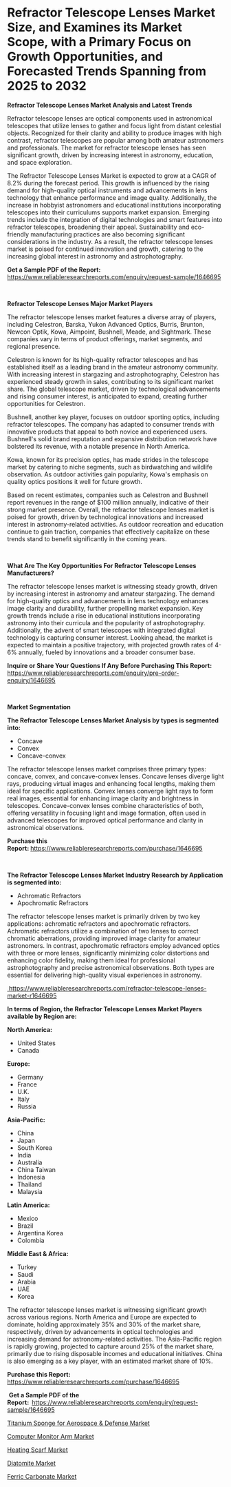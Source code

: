 <p><h1>Refractor Telescope Lenses Market Size, and Examines its Market Scope, with a Primary Focus on Growth Opportunities, and Forecasted Trends Spanning from 2025 to 2032</h1></p><p><strong>Refractor Telescope Lenses Market Analysis and Latest Trends</strong></p>
<p><p>Refractor telescope lenses are optical components used in astronomical telescopes that utilize lenses to gather and focus light from distant celestial objects. Recognized for their clarity and ability to produce images with high contrast, refractor telescopes are popular among both amateur astronomers and professionals. The market for refractor telescope lenses has seen significant growth, driven by increasing interest in astronomy, education, and space exploration.</p><p>The Refractor Telescope Lenses Market is expected to grow at a CAGR of 8.2% during the forecast period. This growth is influenced by the rising demand for high-quality optical instruments and advancements in lens technology that enhance performance and image quality. Additionally, the increase in hobbyist astronomers and educational institutions incorporating telescopes into their curriculums supports market expansion. Emerging trends include the integration of digital technologies and smart features into refractor telescopes, broadening their appeal. Sustainability and eco-friendly manufacturing practices are also becoming significant considerations in the industry. As a result, the refractor telescope lenses market is poised for continued innovation and growth, catering to the increasing global interest in astronomy and astrophotography.</p></p>
<p><strong>Get a Sample PDF of the Report:&nbsp;</strong> <a href="https://www.reliableresearchreports.com/enquiry/request-sample/1646695?utm_campaign=11&utm_medium=2&utm_source=Github&utm_content=ia&utm_term=09022025&utm_id=refractor-telescope-lenses">https://www.reliableresearchreports.com/enquiry/request-sample/1646695</a></p>
<p>&nbsp;</p>
<p><strong>Refractor Telescope Lenses Major Market Players</strong></p>
<p><p>The refractor telescope lenses market features a diverse array of players, including Celestron, Barska, Yukon Advanced Optics, Burris, Brunton, Newcon Optik, Kowa, Aimpoint, Bushnell, Meade, and Sightmark. These companies vary in terms of product offerings, market segments, and regional presence.</p><p>Celestron is known for its high-quality refractor telescopes and has established itself as a leading brand in the amateur astronomy community. With increasing interest in stargazing and astrophotography, Celestron has experienced steady growth in sales, contributing to its significant market share. The global telescope market, driven by technological advancements and rising consumer interest, is anticipated to expand, creating further opportunities for Celestron.</p><p>Bushnell, another key player, focuses on outdoor sporting optics, including refractor telescopes. The company has adapted to consumer trends with innovative products that appeal to both novice and experienced users. Bushnell's solid brand reputation and expansive distribution network have bolstered its revenue, with a notable presence in North America.</p><p>Kowa, known for its precision optics, has made strides in the telescope market by catering to niche segments, such as birdwatching and wildlife observation. As outdoor activities gain popularity, Kowa's emphasis on quality optics positions it well for future growth.</p><p>Based on recent estimates, companies such as Celestron and Bushnell report revenues in the range of $100 million annually, indicative of their strong market presence. Overall, the refractor telescope lenses market is poised for growth, driven by technological innovations and increased interest in astronomy-related activities. As outdoor recreation and education continue to gain traction, companies that effectively capitalize on these trends stand to benefit significantly in the coming years.</p></p>
<p>&nbsp;</p>
<p><strong>What Are The Key Opportunities For Refractor Telescope Lenses Manufacturers?</strong></p>
<p><p>The refractor telescope lenses market is witnessing steady growth, driven by increasing interest in astronomy and amateur stargazing. The demand for high-quality optics and advancements in lens technology enhances image clarity and durability, further propelling market expansion. Key growth trends include a rise in educational institutions incorporating astronomy into their curricula and the popularity of astrophotography. Additionally, the advent of smart telescopes with integrated digital technology is capturing consumer interest. Looking ahead, the market is expected to maintain a positive trajectory, with projected growth rates of 4-6% annually, fueled by innovations and a broader consumer base.</p></p>
<p><strong>Inquire or Share Your Questions If Any Before Purchasing This Report:</strong> <a href="https://www.reliableresearchreports.com/enquiry/pre-order-enquiry/1646695?utm_campaign=11&utm_medium=2&utm_source=Github&utm_content=ia&utm_term=09022025&utm_id=refractor-telescope-lenses">https://www.reliableresearchreports.com/enquiry/pre-order-enquiry/1646695</a></p>
<p>&nbsp;</p>
<p><strong>Market Segmentation</strong></p>
<p><strong>The Refractor Telescope Lenses Market Analysis by types is segmented into:</strong></p>
<p><ul><li>Concave</li><li>Convex</li><li>Concave-convex</li></ul></p>
<p><p>The refractor telescope lenses market comprises three primary types: concave, convex, and concave-convex lenses. Concave lenses diverge light rays, producing virtual images and enhancing focal lengths, making them ideal for specific applications. Convex lenses converge light rays to form real images, essential for enhancing image clarity and brightness in telescopes. Concave-convex lenses combine characteristics of both, offering versatility in focusing light and image formation, often used in advanced telescopes for improved optical performance and clarity in astronomical observations.</p></p>
<p><strong>Purchase this Report:&nbsp;</strong><a href="https://www.reliableresearchreports.com/purchase/1646695?utm_campaign=11&utm_medium=2&utm_source=Github&utm_content=ia&utm_term=09022025&utm_id=refractor-telescope-lenses">https://www.reliableresearchreports.com/purchase/1646695</a></p>
<p>&nbsp;</p>
<p><strong>The Refractor Telescope Lenses Market Industry Research by Application is segmented into:</strong></p>
<p><ul><li>Achromatic Refractors</li><li>Apochromatic Refractors</li></ul></p>
<p><p>The refractor telescope lenses market is primarily driven by two key applications: achromatic refractors and apochromatic refractors. Achromatic refractors utilize a combination of two lenses to correct chromatic aberrations, providing improved image clarity for amateur astronomers. In contrast, apochromatic refractors employ advanced optics with three or more lenses, significantly minimizing color distortions and enhancing color fidelity, making them ideal for professional astrophotography and precise astronomical observations. Both types are essential for delivering high-quality visual experiences in astronomy.</p></p>
<p><a href="https://www.reliableresearchreports.com/refractor-telescope-lenses-market-r1646695?utm_campaign=11&utm_medium=2&utm_source=Github&utm_content=ia&utm_term=09022025&utm_id=refractor-telescope-lenses">&nbsp;https://www.reliableresearchreports.com/refractor-telescope-lenses-market-r1646695</a></p>
<p><strong>In terms of Region, the Refractor Telescope Lenses Market Players available by Region are:</strong></p>
<p>
    <p> <strong> North America: </strong>
        <ul>
            <li>United States</li>
            <li>Canada</li>
        </ul>
        </p> 
    <p> <strong> Europe: </strong>
        <ul>
            <li>Germany</li>
            <li>France</li>
            <li>U.K.</li>
            <li>Italy</li>
            <li>Russia</li>
        </ul>
        </p> 
    <p> <strong> Asia-Pacific: </strong>
        <ul>
            <li>China</li>
            <li>Japan</li>
            <li>South Korea</li>
            <li>India</li>
            <li>Australia</li>
            <li>China Taiwan</li>
            <li>Indonesia</li>
            <li>Thailand</li>
            <li>Malaysia</li>
        </ul>
        </p> 
    <p> <strong> Latin America: </strong>
        <ul>
            <li>Mexico</li>
            <li>Brazil</li>
            <li>Argentina Korea</li>
            <li>Colombia</li>
        </ul>
        </p> 
    <p> <strong> Middle East & Africa: </strong>
        <ul>
            <li>Turkey</li>
            <li>Saudi</li>
            <li>Arabia</li>
            <li>UAE</li>
            <li>Korea</li>
        </ul>
    </p>
    </p>
<p><p>The refractor telescope lenses market is witnessing significant growth across various regions. North America and Europe are expected to dominate, holding approximately 35% and 30% of the market share, respectively, driven by advancements in optical technologies and increasing demand for astronomy-related activities. The Asia-Pacific region is rapidly growing, projected to capture around 25% of the market share, primarily due to rising disposable incomes and educational initiatives. China is also emerging as a key player, with an estimated market share of 10%.</p></p>
<p><strong>Purchase this Report: </strong><a href="https://www.reliableresearchreports.com/purchase/1646695?utm_campaign=11&utm_medium=2&utm_source=Github&utm_content=ia&utm_term=09022025&utm_id=refractor-telescope-lenses">https://www.reliableresearchreports.com/purchase/1646695</a></p>
<p>&nbsp;<strong>Get a Sample PDF of the Report:&nbsp;&nbsp;</strong><a href="https://www.reliableresearchreports.com/enquiry/request-sample/1646695?utm_campaign=11&utm_medium=2&utm_source=Github&utm_content=ia&utm_term=09022025&utm_id=refractor-telescope-lenses">https://www.reliableresearchreports.com/enquiry/request-sample/1646695</a></p>
<p><strong></strong></p>
<p><p><a href="https://www.linkedin.com/pulse/evaluating-current-future-growth-potential-titanium-sponge-ibomc?utm_campaign=11&utm_medium=2&utm_source=Github&utm_content=ia&utm_term=09022025&utm_id=refractor-telescope-lenses">Titanium Sponge for Aerospace & Defense Market</a></p><p><a href="https://github.com/abuugjetaj/Market-Research-Report-List-1/blob/main/computer-monitor-arm-market.md?utm_campaign=11&utm_medium=2&utm_source=Github&utm_content=ia&utm_term=09022025&utm_id=refractor-telescope-lenses">Computer Monitor Arm Market</a></p><p><a href="https://github.com/rabiumofer/Market-Research-Report-List-1/blob/main/heating-scarf-market.md?utm_campaign=11&utm_medium=2&utm_source=Github&utm_content=ia&utm_term=09022025&utm_id=refractor-telescope-lenses">Heating Scarf Market</a></p><p><a href="https://www.linkedin.com/pulse/diatomite-market-trends-prediction-ofthe-cagr91from-2025-2032-uu3tc?utm_campaign=11&utm_medium=2&utm_source=Github&utm_content=ia&utm_term=09022025&utm_id=refractor-telescope-lenses">Diatomite Market</a></p><p><a href="https://www.linkedin.com/pulse/ferric-carbonate-market-analysis-trends-share-sales-size-growth-ehoac?utm_campaign=11&utm_medium=2&utm_source=Github&utm_content=ia&utm_term=09022025&utm_id=refractor-telescope-lenses">Ferric Carbonate Market</a></p></p>